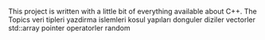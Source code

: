 This project is written with a little bit of everything available about C++.
The Topics 
    veri tipleri
    yazdirma islemleri
    kosul yapıları
    donguler
    diziler
    vectorler
    std::array
    pointer
    operatorler
    random
    